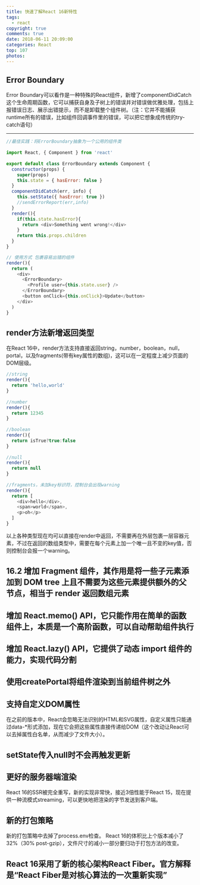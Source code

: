```yaml
---
title: 快速了解React 16新特性
tags:
  - react
copyright: true
comments: true
date: 2018-06-11 20:09:00
categories: React
top: 107
photos:
---
```


## Error Boundary

Error Boundary可以看作是一种特殊的React组件，新增了componentDidCatch这个生命周期函数，它可以捕获自身及子树上的错误并对错误做优雅处理，包括上报错误日志、展示出错提示，而不是卸载整个组件树。（注：它并不能捕获runtime所有的错误，比如组件回调事件里的错误，可以把它想象成传统的try-catch语句）

---
<!-- more -->

```javascript
//最佳实践：将ErrorBoundary抽象为一个公用的组件类
 
import React, { Component } from 'react'
 
export default class ErrorBoundary extends Component {
  constructor(props) {
    super(props)
    this.state = { hasError: false }
  }
  componentDidCatch(err, info) {
    this.setState({ hasError: true })
    //sendErrorReport(err,info)
  }
  render(){
    if(this.state.hasError){
      return <div>Something went wrong!</div>
    }
    return this.props.children
  }
}
```

```javascript
// 使用方式 包裹容易出错的组件
render(){
  return (
    <div>
      <ErrorBoundary>
        <Profile user={this.state.user} />
      </ErrorBoundary>
      <button onClick={this.onClick}>Update</button>
    </div>
  )
}
```
## render方法新增返回类型
在React 16中，render方法支持直接返回string，number，boolean，null，portal，以及fragments(带有key属性的数组)，这可以在一定程度上减少页面的DOM层级。

```javascript
//string
render(){
  return 'hello,world'
}
 
//number
render(){
  return 12345
}
 
//boolean
render(){
  return isTrue?true:false
}
 
//null
render(){
  return null
}
 
//fragments，未加key标识符，控制台会出现warning
render(){
  return [
    <div>hello</div>,
    <span>world</span>,
    <p>oh</p>
  ]
}
```
以上各种类型现在均可以直接在render中返回，不需要再在外层包裹一层容器元素，不过在返回的数组类型中，需要在每个元素上加一个唯一且不变的key值，否则控制台会报一个warning。

## 16.2 增加 Fragment 组件，其作用是将一些子元素添加到 DOM tree 上且不需要为这些元素提供额外的父节点，相当于 render 返回数组元素

## 增加 React.memo() API，它只能作用在简单的函数组件上，本质是一个高阶函数，可以自动帮助组件执行

## 增加 React.lazy() API，它提供了动态 import 组件的能力，实现代码分割

## 使用createPortal将组件渲染到当前组件树之外

## 支持自定义DOM属性
在之前的版本中，React会忽略无法识别的HTML和SVG属性，自定义属性只能通过data-*形式添加，现在它会把这些属性直接传递给DOM（这个改动让React可以去掉属性白名单，从而减少了文件大小）。

## setState传入null时不会再触发更新

## 更好的服务器端渲染
React 16的SSR被完全重写，新的实现非常快，接近3倍性能于React 15，现在提供一种流模式streaming，可以更快地把渲染的字节发送到客户端。

## 新的打包策略
新的打包策略中去掉了process.env检查。
React 16的体积比上个版本减小了32%（30% post-gzip），文件尺寸的减小一部分要归功于打包方法的改变。

## React 16采用了新的核心架构React Fiber。官方解释是“React Fiber是对核心算法的一次重新实现”